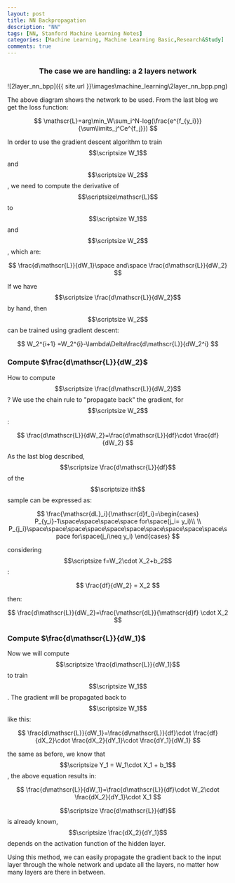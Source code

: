 ```yaml
---
layout: post
title: NN Backpropagation
description: "NN"
tags: [NN, Stanford Machine Learning Notes]
categories: [Machine Learning, Machine Learning Basic,Research&Study]
comments: true
---
```


### <center>The case we are handling: a 2 layers network</center>

![2layer_nn_bpp]({{ site.url }}\images\machine_learning\2layer_nn_bpp.png)

<!-- more -->

The above diagram shows the network to be used. From the last blog we get the loss function:


$$
\mathscr{L}=arg\min_W\sum_i^N-log(\frac{e^{f_{y_i}}}{\sum\limits_j^Ce^{f_j}})
$$

In order to use the gradient descent algorithm to train $$\scriptsize W_1$$ and $$\scriptsize W_2$$, we need to compute the derivative of $$\scriptsize\mathscr{L}$$ to $$\scriptsize W_1$$ and $$\scriptsize W_2$$, which are:


$$
\frac{d\mathscr{L}}{dW_1}\space and\space \frac{d\mathscr{L}}{dW_2}
$$

If we have $$\scriptsize \frac{d\mathscr{L}}{dW_2}$$ by hand, then $$\scriptsize W_2$$ can be trained using gradient descent:


$$
W_2^{i+1} =W_2^{i}-\lambda\Delta\frac{d\mathscr{L}}{dW_2^i}
$$

### Compute $\frac{d\mathscr{L}}{dW_2}$ ###

How to compute $$\scriptsize \frac{d\mathscr{L}}{dW_2}$$? We use the chain rule to "propagate back" the gradient, for $$\scriptsize W_2$$:


$$
\frac{d\mathscr{L}}{dW_2}=\frac{d\mathscr{L}}{df}\cdot \frac{df}{dW_2}
$$

As the last blog described, $$\scriptsize \frac{d\mathscr{L}}{df}$$ of the $$\scriptsize ith$$ sample can be expressed as:


$$
\frac{\mathscr{dL}_i}{\mathscr{d}f_i}=\begin{cases}
P_{y_i}-1\space\space\space\space for\space(j_i= y_i)\\
\\
P_{j_i}\space\space\space\space\space\space\space\space\space\space\space for\space(j_i\neq y_i)
\end{cases}
$$

considering $$\scriptsize f=W_2\cdot X_2+b_2$$:


$$
\frac{df}{dW_2} = X_2
$$

then:


$$
\frac{d\mathscr{L}}{dW_2}=\frac{\mathscr{dL}}{\mathscr{d}f} \cdot X_2
$$

### Compute $\frac{d\mathscr{L}}{dW_1}$ ###

Now we will compute $$\scriptsize \frac{d\mathscr{L}}{dW_1}$$ to train $$\scriptsize W_1$$. The gradient will be propagated back to $$\scriptsize W_1$$ like this:


$$
\frac{d\mathscr{L}}{dW_1}=\frac{d\mathscr{L}}{df}\cdot \frac{df}{dX_2}\cdot \frac{dX_2}{dY_1}\cdot \frac{dY_1}{dW_1}
$$

the same as before, we know that $$\scriptsize Y_1 = W_1\cdot X_1 + b_1$$, the above equation results in:


$$
\frac{d\mathscr{L}}{dW_1}=\frac{d\mathscr{L}}{df}\cdot W_2\cdot \frac{dX_2}{dY_1}\cdot X_1
$$


$$\scriptsize \frac{d\mathscr{L}}{df}$$ is already known, $$\scriptsize \frac{dX_2}{dY_1}$$ depends on the activation function of the hidden layer.

Using this method, we can easily propagate the gradient back to the input layer through the whole network and update all the layers, no matter how many layers are there in between.